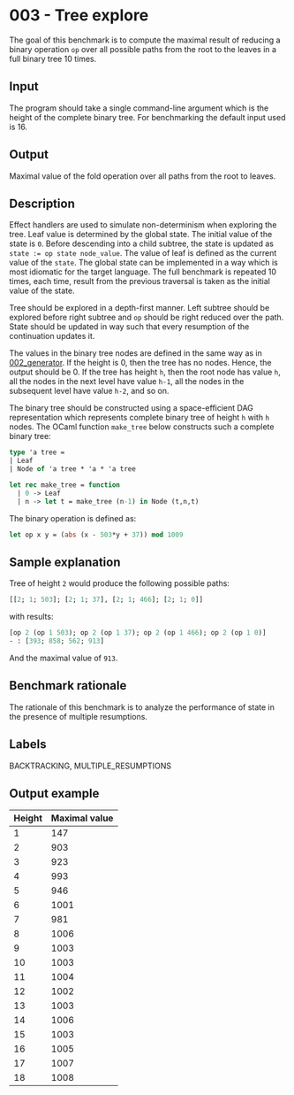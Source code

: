 # 003 - Tree explore

The goal of this benchmark is to compute the maximal result of reducing a binary operation `op` over all possible paths from the root to the leaves in a full binary tree 10 times.

## Input

The program should take a single command-line argument which is the height of the complete binary tree. For benchmarking the default input used is 16.

## Output

Maximal value of the fold operation over all paths from the root to leaves.

## Description

Effect handlers are used to simulate non-determinism when exploring the tree.
Leaf value is determined by the global state.
The initial value of the state is `0`.
Before descending into a child subtree, the state is updated as `state := op state node_value`.
The value of leaf is defined as the current value of the `state`.
The global state can be implemented in a way which is most idiomatic for the target language.
The full benchmark is repeated 10 times, each time, result from the previous traversal is taken as the initial value of the state.

Tree should be explored in a depth-first manner. Left subtree should be explored before right subtree and `op`
should be right reduced over the path. State should be updated in way such that every resumption of the continuation updates it.

The values in the binary tree nodes are defined in the same way as in [002_generator](./002_generator.md). If the height is 0,
then the tree has no nodes. Hence, the output should be 0. If the tree has
height `h`, then the root node has value `h`, all the nodes in the next level
have value `h-1`, all the nodes in the subsequent level have value `h-2`, and so
on.

The binary tree should be constructed using a space-efficient DAG representation
which represents complete binary tree of height `h` with `h` nodes. The OCaml
function `make_tree` below constructs such a complete binary tree:

```ocaml
type 'a tree =
| Leaf
| Node of 'a tree * 'a * 'a tree

let rec make_tree = function
  | 0 -> Leaf
  | n -> let t = make_tree (n-1) in Node (t,n,t)
```

The binary operation is defined as:

```ocaml
let op x y = (abs (x - 503*y + 37)) mod 1009
```

## Sample explanation

Tree of height `2` would produce the following possible paths:

```ocaml
[[2; 1; 503]; [2; 1; 37], [2; 1; 466]; [2; 1; 0]] 
```

with results:

```ocaml
[op 2 (op 1 503); op 2 (op 1 37); op 2 (op 1 466); op 2 (op 1 0)]
- : [393; 858; 562; 913]
```

And the maximal value of `913`.

## Benchmark rationale

The rationale of this benchmark is to analyze the performance of state in the presence of multiple resumptions.

## Labels

BACKTRACKING, MULTIPLE_RESUMPTIONS

## Output example

| Height | Maximal value |
|--------|---------------|
| 1  |  147 |
| 2  |  903 |
| 3  |  923 |
| 4  |  993 |
| 5  |  946 |
| 6  | 1001 |
| 7  |  981 |
| 8  | 1006 |
| 9  | 1003 |
| 10 | 1003 |
| 11 | 1004 |
| 12 | 1002 |
| 13 | 1003 |
| 14 | 1006 |
| 15 | 1003 |
| 16 | 1005 |
| 17 | 1007 |
| 18 | 1008 |
